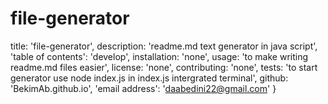 # file-generator

  title: 'file-generator',
  description: 'readme.md text generator in java script',
  'table of contents': 'develop',
  installation: 'none',
  usage: 'to make writing readme.md files easier',
  license: 'none',
  contributing: 'none',
  tests: 'to start generator use node index.js in index.js intergrated terminal',
  github: 'BekimAb.github.io',
  'email address': 'daabedini22@gmail.com'
}
